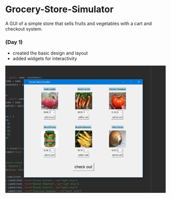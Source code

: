 # Grocery-Store-Simulator
A GUI of a simple store that sells fruits and vegetables with a cart and checkout system.

### (Day 1)
- created the basic design and layout
- added widgets for interactivity
<p><img src="storepic1.JPG" width="550" height="400"></p>
